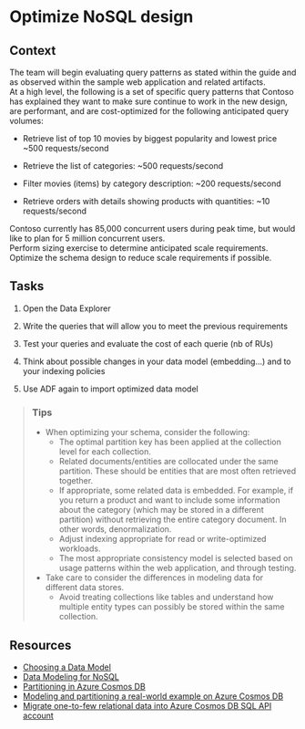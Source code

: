 # Optimize NoSQL design

## Context
The team will begin evaluating query patterns as stated within the guide and as observed within the sample web application and 
related artifacts.  
At a high level, the following is a set of specific query patterns that Contoso has explained they want to make sure continue to work in 
the new design, are performant, and are cost-optimized for the following anticipated query volumes:  
  
  - Retrieve list of top 10 movies by biggest popularity and lowest price ~500 requests/second  
  
  - Retrieve the list of categories: ~500 requests/second  
  	
  - Filter movies (items) by category description: ~200 requests/second  
    
  - Retrieve orders with details showing products with quantities: ~10 requests/second  
	   
Contoso currently has 85,000 concurrent users during peak time, but would like to plan for 5 million concurrent users.  
Perform sizing exercise to determine anticipated scale requirements. Optimize the schema design to reduce scale requirements if possible.  

## Tasks
1. Open the Data Explorer  

2. Write the queries that will allow you to meet the previous requirements

3. Test your queries and evaluate the cost of each querie (nb of RUs)

4. Think about possible changes in your data model (embedding...) and to your indexing policies
  
5. Use ADF again to import optimized data model  
  
  
>### Tips  
>   - When optimizing your schema, consider the following:  
>     - The optimal partition key has been applied at the collection level for each collection.  
>     - Related documents/entities are collocated under the same partition. These should be entities that are most often retrieved together.  
>     - If appropriate, some related data is embedded. For example, if you return a product and want to include some information about the category (which may be stored in a different partition) without retrieving the entire category document. In other words, denormalization.  
>     - Adjust indexing appropriate for read or write-optimized workloads.  
>     - The most appropriate consistency model is selected based on usage patterns within the web application, and through testing.  
>   - Take care to consider the differences in modeling data for different data stores.  
>     - Avoid treating collections like tables and understand how multiple entity types can possibly be stored within the same collection.   
  
## Resources  
  - [Choosing a Data Model](https://docs.microsoft.com/azure/architecture/data-guide/big-data/non-relational-data)  
  - [Data Modeling for NoSQL](https://docs.microsoft.com/azure/cosmos-db/modeling-data)  
  - [Partitioning in Azure Cosmos DB](https://docs.microsoft.com/azure/cosmos-db/partitioning-overview)  
  - [Modeling and partitioning a real-world example on Azure Cosmos DB](https://docs.microsoft.com/azure/cosmos-db/how-to-model-partition-example)  
  - [Migrate one-to-few relational data into Azure Cosmos DB SQL API account](https://docs.microsoft.com/en-us/azure/cosmos-db/migrate-relational-to-cosmos-db-sql-api)
